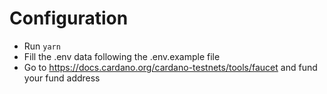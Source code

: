 # Configuration

- Run `yarn`
- Fill the .env data following the .env.example file
- Go to https://docs.cardano.org/cardano-testnets/tools/faucet and fund your fund address
